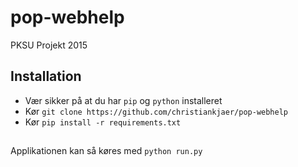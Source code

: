 # pop-webhelp
PKSU Projekt 2015

## Installation
* Vær sikker på at du har `pip` og `python` installeret
* Kør `git clone https://github.com/christiankjaer/pop-webhelp`
* Kør `pip install -r requirements.txt`

##
Applikationen kan så køres med `python run.py`
